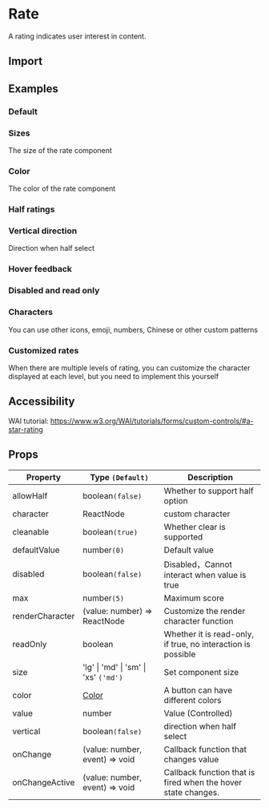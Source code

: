 # Rate

A rating indicates user interest in content.

## Import

<!--{include:(components/rate/fragments/import.md)}-->

## Examples

### Default

<!--{include:`basic.md`}}-->

### Sizes

The size of the rate component

<!--{include:`size.md`}}-->

### Color

The color of the rate component

<!--{include:`color.md`}}-->

### Half ratings

<!--{include:`half-select.md`}}-->

### Vertical direction

Direction when half select

<!--{include:`vertical.md`}}-->

### Hover feedback

<!--{include:`hover.md`}}-->

### Disabled and read only

<!--{include:`disabled.md`}}-->

### Characters

You can use other icons, emoji, numbers, Chinese or other custom patterns

<!--{include:`character.md`}}-->

### Customized rates

When there are multiple levels of rating, you can customize the character displayed at each level, but you need to implement this yourself

<!--{include:`custom-character.md`}}-->

## Accessibility

WAI tutorial: https://www.w3.org/WAI/tutorials/forms/custom-controls/#a-star-rating

## Props

| Property        | Type `(Default)`                                  | Description                                                   |
| --------------- | ------------------------------------------------- | ------------------------------------------------------------- |
| allowHalf       | boolean`(false)`                                  | Whether to support half option                                |
| character       | ReactNode                                         | custom character                                              |
| cleanable       | boolean`(true)`                                   | Whether clear is supported                                    |
| defaultValue    | number`(0)`                                       | Default value                                                 |
| disabled        | boolean`(false)`                                  | Disabled，Cannot interact when value is true                  |
| max             | number`(5)`                                       | Maximum score                                                 |
| renderCharacter | (value: number) => ReactNode                      | Customize the render character function                       |
| readOnly        | boolean                                           | Whether it is read-only, if true, no interaction is possible  |
| size            | 'lg' &#124; 'md' &#124; 'sm' &#124; 'xs' `('md')` | Set component size                                            |
| color           | [Color](#code-ts-color-code)                      | A button can have different colors                            |
| value           | number                                            | Value (Controlled)                                            |
| vertical        | boolean`(false)`                                  | direction when half select                                    |
| onChange        | (value: number, event) => void                    | Callback function that changes value                          |
| onChangeActive  | (value: number, event) => void                    | Callback function that is fired when the hover state changes. |

<!--{include:(_common/types/color.md)}-->
